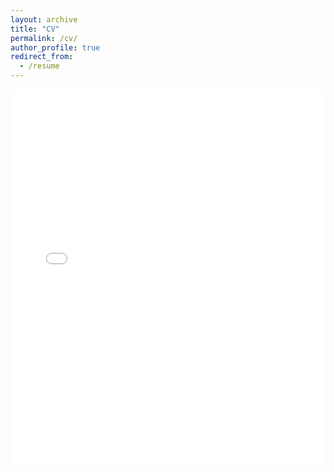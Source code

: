 ```yaml
---
layout: archive
title: "CV"
permalink: /cv/
author_profile: true
redirect_from:
  - /resume
---
```


<iframe src="/_pages/khainguyen_cvitae.pdf" style="width:100%; height:600px;" frameborder="0"></iframe>
